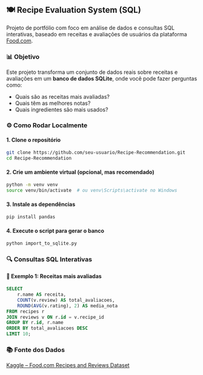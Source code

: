 ## 🍽️ Recipe Evaluation System (SQL)

Projeto de portfólio com foco em análise de dados e consultas SQL interativas, baseado em receitas e avaliações de usuários da plataforma [Food.com](https://www.kaggle.com/datasets/irkaal/foodcom-recipes-and-reviews).

### 📊 Objetivo

Este projeto transforma um conjunto de dados reais sobre receitas e avaliações em um **banco de dados SQLite**, onde você pode fazer perguntas como:

- Quais são as receitas mais avaliadas?
- Quais têm as melhores notas?
- Quais ingredientes são mais usados?

### ⚙️ Como Rodar Localmente

#### 1. Clone o repositório

```bash
git clone https://github.com/seu-usuario/Recipe-Recommendation.git
cd Recipe-Recommendation
```

#### 2. Crie um ambiente virtual (opcional, mas recomendado)

```bash
python -m venv venv
source venv/bin/activate  # ou venv\Scripts\activate no Windows
```

#### 3. Instale as dependências

```bash
pip install pandas
```

#### 4. Execute o script para gerar o banco

```bash
python import_to_sqlite.py
```

### 🔍 Consultas SQL Interativas

#### 📌 Exemplo 1: Receitas mais avaliadas

```sql
SELECT 
    r.name AS receita,
    COUNT(v.review) AS total_avaliacoes,
    ROUND(AVG(v.rating), 2) AS media_nota
FROM recipes r
JOIN reviews v ON r.id = v.recipe_id
GROUP BY r.id, r.name
ORDER BY total_avaliacoes DESC
LIMIT 10;
```

### 📚 Fonte dos Dados

[Kaggle – Food.com Recipes and Reviews Dataset](https://www.kaggle.com/datasets/irkaal/foodcom-recipes-and-reviews)
